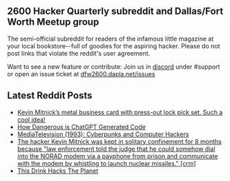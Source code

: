 ## 2600 Hacker Quarterly subreddit and Dallas/Fort Worth Meetup group
The semi-official subreddit for readers of the infamous little magazine at your local bookstore--full of goodies for the aspiring hacker. Please do not post links that violate the reddit's user agreement.

Want to see a new feature or contribute: 
Join us in [discord](https://dfw2600.dapla.net/chat) under #support or open an issue ticket at [dfw2600.dapla.net/issues](https://dfw2600.dapla.net/issues)

## Latest Reddit Posts
<!-- BLOG-POST-LIST:START -->
- [Kevin Mitnick’s metal business card with press-out lock pick set. Such a cool idea!](https://www.reddit.com/r/2600/comments/142hsk3/kevin_mitnicks_metal_business_card_with_pressout/)
- [How Dangerous is ChatGPT Generated Code](https://www.reddit.com/r/2600/comments/140p9t4/how_dangerous_is_chatgpt_generated_code/)
- [MediaTelevision (1993): Cyberpunks and Computer Hackers](https://www.reddit.com/r/2600/comments/13yda9t/mediatelevision_1993_cyberpunks_and_computer/)
- [The hacker Kevin Mitnick was kept in solitary confinement for 8 months because "law enforcement told the judge that he could somehow dial into the NORAD modem via a payphone from prison and communicate with the modem by whistling to launch nuclear missiles." [crm]](https://www.reddit.com/r/2600/comments/13y8fdj/the_hacker_kevin_mitnick_was_kept_in_solitary/)
- [This Drink Hacks The Planet](https://www.reddit.com/r/2600/comments/13xwyht/this_drink_hacks_the_planet/)
<!-- BLOG-POST-LIST:END -->
